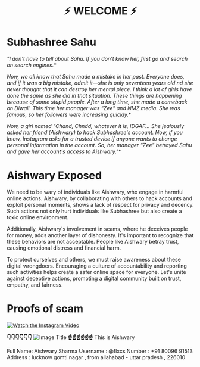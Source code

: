 
<h1 align="center">⚡ WELCOME ⚡</h1>



# Subhashree Sahu 

*"I don't have to tell about Sahu. If you don't know her, first go and search on search engines.**

*Now, we all know that Sahu made a mistake in her past. Everyone does, and if it was a big mistake, admit it—she is only seventeen years old nd she never thought that it can destroy her mental piece. I think a lot of girls have done the same as she did in that situation. These things are happening because of some stupid people. After a long time, she made a comeback on Diwali. This time her manager was "Zee" and NMZ media. She was famous, so her followers were increasing quickly.**

*Now, a girl named "Chand, Chndd, whatever it is, IDGAF... She jealously asked her friend (Aishwary) to hack Subhashree's account. Now, if you know, Instagram asks for a trusted device if anyone wants to change personal information in the account. So, her manager "Zee" betrayed Sahu and gave her account's access to Aishwary."**




<h1>Aishwary Exposed</h1>

We need to be wary of individuals like Aishwary, who engage in harmful online actions. Aishwary, by collaborating with others to hack accounts and exploit personal moments, shows a lack of respect for privacy and decency. Such actions not only hurt individuals like Subhashree but also create a toxic online environment.

Additionally, Aishwary's involvement in scams, where he deceives people for money, adds another layer of dishonesty. It's important to recognize that these behaviors are not acceptable. People like Aishwary betray trust, causing emotional distress and financial harm.

To protect ourselves and others, we must raise awareness about these digital wrongdoers. Encouraging a culture of accountability and reporting such activities helps create a safer online space for everyone. Let's unite against deceptive actions, promoting a digital community built on trust, empathy, and fairness.





**<h1> Proofs of scam </h1>**


[![Watch the Instagram Video](https://t.me/oisindia/2)](https://www.instagram.com/reel/C0KAg2rpJwO/?igshid=ZDE1MWVjZGVmZQ==)







**👇👇👇👇👇👇**
![Image Title](https://telegra.ph/file/2b202ca37158f4eddfeb8.jpg)
**☝️☝️☝️☝️☝️☝️**
This is Aishwary 


Full Name: Aishwary Sharma
Username : @flxcs
Number : +91 80096 91513
Address : lucknow gomti nagar , from allahabad - uttar pradesh , 226010
